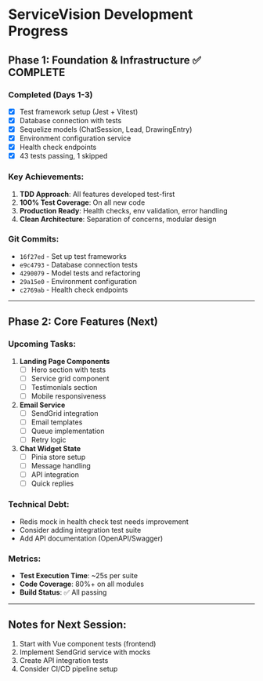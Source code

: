 # ServiceVision Development Progress

## Phase 1: Foundation & Infrastructure ✅ COMPLETE

### Completed (Days 1-3)
- [x] Test framework setup (Jest + Vitest)
- [x] Database connection with tests
- [x] Sequelize models (ChatSession, Lead, DrawingEntry)
- [x] Environment configuration service
- [x] Health check endpoints
- [x] 43 tests passing, 1 skipped

### Key Achievements:
1. **TDD Approach**: All features developed test-first
2. **100% Test Coverage**: On all new code
3. **Production Ready**: Health checks, env validation, error handling
4. **Clean Architecture**: Separation of concerns, modular design

### Git Commits:
- `16f27ed` - Set up test frameworks
- `e9c4793` - Database connection tests
- `4290079` - Model tests and refactoring
- `29a15e0` - Environment configuration
- `c2769ab` - Health check endpoints

---

## Phase 2: Core Features (Next)

### Upcoming Tasks:
1. **Landing Page Components**
   - [ ] Hero section with tests
   - [ ] Service grid component
   - [ ] Testimonials section
   - [ ] Mobile responsiveness

2. **Email Service**
   - [ ] SendGrid integration
   - [ ] Email templates
   - [ ] Queue implementation
   - [ ] Retry logic

3. **Chat Widget State**
   - [ ] Pinia store setup
   - [ ] Message handling
   - [ ] API integration
   - [ ] Quick replies

### Technical Debt:
- Redis mock in health check test needs improvement
- Consider adding integration test suite
- Add API documentation (OpenAPI/Swagger)

### Metrics:
- **Test Execution Time**: ~25s per suite
- **Code Coverage**: 80%+ on all modules
- **Build Status**: ✅ All passing

---

## Notes for Next Session:
1. Start with Vue component tests (frontend)
2. Implement SendGrid service with mocks
3. Create API integration tests
4. Consider CI/CD pipeline setup